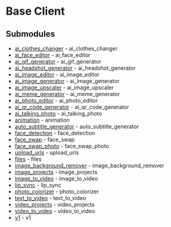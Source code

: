 # Base Client

<!-- CUSTOM DOCS START -->

<!-- CUSTOM DOCS END -->

## Submodules
- [ai_clothes_changer](resources/v1/ai_clothes_changer/README.md) - ai_clothes_changer
- [ai_face_editor](resources/v1/ai_face_editor/README.md) - ai_face_editor
- [ai_gif_generator](resources/v1/ai_gif_generator/README.md) - ai_gif_generator
- [ai_headshot_generator](resources/v1/ai_headshot_generator/README.md) - ai_headshot_generator
- [ai_image_editor](resources/v1/ai_image_editor/README.md) - ai_image_editor
- [ai_image_generator](resources/v1/ai_image_generator/README.md) - ai_image_generator
- [ai_image_upscaler](resources/v1/ai_image_upscaler/README.md) - ai_image_upscaler
- [ai_meme_generator](resources/v1/ai_meme_generator/README.md) - ai_meme_generator
- [ai_photo_editor](resources/v1/ai_photo_editor/README.md) - ai_photo_editor
- [ai_qr_code_generator](resources/v1/ai_qr_code_generator/README.md) - ai_qr_code_generator
- [ai_talking_photo](resources/v1/ai_talking_photo/README.md) - ai_talking_photo
- [animation](resources/v1/animation/README.md) - animation
- [auto_subtitle_generator](resources/v1/auto_subtitle_generator/README.md) - auto_subtitle_generator
- [face_detection](resources/v1/face_detection/README.md) - face_detection
- [face_swap](resources/v1/face_swap/README.md) - face_swap
- [face_swap_photo](resources/v1/face_swap_photo/README.md) - face_swap_photo
- [upload_urls](resources/v1/files/upload_urls/README.md) - upload_urls
- [files](resources/v1/files/README.md) - files
- [image_background_remover](resources/v1/image_background_remover/README.md) - image_background_remover
- [image_projects](resources/v1/image_projects/README.md) - image_projects
- [image_to_video](resources/v1/image_to_video/README.md) - image_to_video
- [lip_sync](resources/v1/lip_sync/README.md) - lip_sync
- [photo_colorizer](resources/v1/photo_colorizer/README.md) - photo_colorizer
- [text_to_video](resources/v1/text_to_video/README.md) - text_to_video
- [video_projects](resources/v1/video_projects/README.md) - video_projects
- [video_to_video](resources/v1/video_to_video/README.md) - video_to_video
- [v1](resources/v1/README.md) - v1

